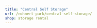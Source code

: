 ```yaml
---
title: "Central Self Storage"
url: /rohnert-park/central-self-storage/
shop: storage rental
---
```

